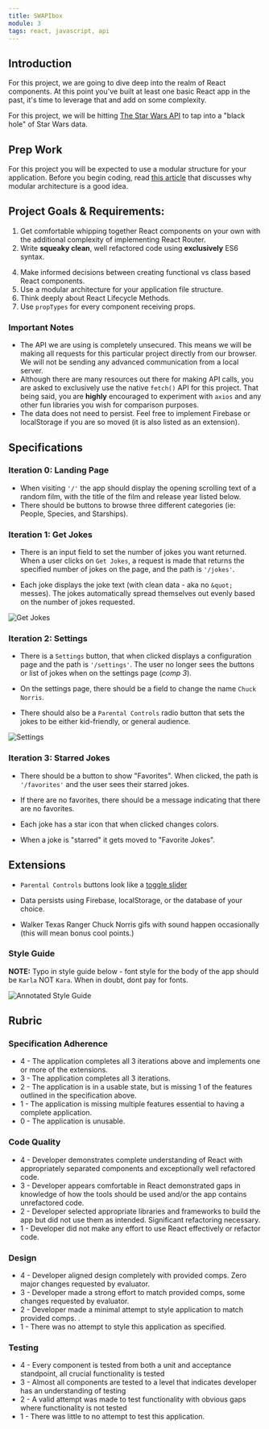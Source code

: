```yaml
---
title: SWAPIbox
module: 3
tags: react, javascript, api
---
```


## Introduction

For this project, we are going to dive deep into the realm of React components. At this point you've built at least one basic React app in the past, it's time to leverage that and add on some complexity.

For this project, we will be hitting [The Star Wars API](https://swapi.co/documentation) to tap into a "black hole" of Star Wars data.  

## Prep Work

For this project you will be expected to use a modular structure for your application. Before you begin coding, read [this article](https://medium.com/@kentcdodds/what-code-comments-can-teach-us-about-scaling-a-codebase-90bbfad8d70d#.yno9hmf22) that discusses why modular architecture is a good idea.  

## Project Goals & Requirements:

1. Get comfortable whipping together React components on your own with the additional complexity of implementing React Router.
2. Write **squeaky clean**, well refactored code using **exclusively** ES6 syntax.
<!-- 3. Match the given comps for styling - [style guide info can be found here](#style-guide). -->
4. Make informed decisions between creating functional vs class based React components.
5. Use a modular architecture for your application file structure.
6. Think deeply about React Lifecycle Methods.  
6. Use `propTypes` for every component receiving props.  

### Important Notes  

- The API we are using is completely unsecured. This means we will be making all requests for this particular project directly from our browser. We will not be sending any advanced communication from a local server.  
- Although there are many resources out there for making API calls, you are asked to exclusively use the native `fetch()` API for this project. That being said, you are **highly** encouraged to experiment with `axios` and any other fun libraries you wish for comparison purposes.  
- The data does not need to persist. Feel free to implement Firebase or localStorage if you are so moved (it is also listed as an extension).

## Specifications

### Iteration 0: Landing Page

- When visiting `'/'` the app should display the opening scrolling text of a random film, with the title of the film and release year listed below.
- There should be buttons to browse three different categories (ie: People, Species, and Starships).  


<!-- ![Landing Page](http://i.imgur.com/XqDYLbG.png) -->

### Iteration 1: Get Jokes

- There is an input field to set the number of jokes you want returned. When a user clicks on `Get Jokes`, a request is made that returns the specified number of jokes on the page, and the path is `'/jokes'`.  

- Each joke displays the joke text (with clean data - aka no `&quot;` messes). The jokes automatically spread themselves out evenly based on the number of jokes requested.

![Get Jokes](http://i.imgur.com/7nIBMCB.png)

### Iteration 2: Settings

- There is a `Settings` button, that when clicked displays a configuration page and the path is `'/settings'`. The user no longer sees the buttons or list of jokes when on the settings page (*comp 3*).  

- On the settings page, there should be a field to change the name `Chuck Norris`.

- There should also be a `Parental Controls` radio button that sets the jokes to be either kid-friendly, or general audience.   

![Settings](http://i.imgur.com/SFpVmjT.png)

### Iteration 3: Starred Jokes

- There should be a button to show "Favorites". When clicked, the path is `'/favorites'` and the user sees their starred jokes.

- If there are no favorites, there should be a message indicating that there are no favorites.

- Each joke has a star icon that when clicked changes colors.

- When a joke is "starred" it gets moved to "Favorite Jokes".

## Extensions

- `Parental Controls` buttons look like a [toggle slider](http://www.w3schools.com/howto/howto_css_switch.asp)

- Data persists using Firebase, localStorage, or the database of your choice.

- Walker Texas Ranger Chuck Norris gifs with sound happen occasionally (this will mean bonus cool points.)  

### Style Guide

**NOTE:** Typo in style guide below - font style for the body of the app should be `Karla` NOT `Kara`. When in doubt, dont pay for fonts.  

![Annotated Style Guide](http://i.imgur.com/f0zyVOA.png)

## Rubric

### Specification Adherence
- 4 - The application completes all 3 iterations above and implements one or more of the extensions.
- 3 - The application completes all 3 iterations.
- 2 - The application is in a usable state, but is missing 1 of the features outlined in the specification above.
- 1 - The application is missing multiple features essential to having a complete application.
- 0 - The application is unusable.

### Code Quality
- 4 - Developer demonstrates complete understanding of React with appropriately separated components and exceptionally well refactored code.
- 3 - Developer appears comfortable in React demonstrated gaps in knowledge of how the tools should be used and/or the app contains unrefactored code.
- 2 - Developer selected appropriate libraries and frameworks to build the app but did not use them as intended. Significant refactoring necessary.
- 1 - Developer did not make any effort to use React effectively or refactor code.

### Design
- 4 - Developer aligned design completely with provided comps. Zero major changes requested by evaluator.
- 3 - Developer made a strong effort to match provided comps, some changes requested by evaluator.
- 2 - Developer made a minimal attempt to style application to match provided comps. .
- 1 - There was no attempt to style this application as specified.

### Testing
- 4 - Every component is tested from both a unit and acceptance standpoint, all crucial functionality is tested
- 3 - Almost all components are tested to a level that indicates developer has an understanding of testing
- 2 - A valid attempt was made to test functionality with obvious gaps where functionality is not tested
- 1 - There was little to no attempt to test this application.
